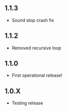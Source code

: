 <!-- https://developers.home-assistant.io/docs/add-ons/presentation#keeping-a-changelog -->

## 1.1.3
- Sound stop crash fix

## 1.1.2
- Removed recursive loop

## 1.1.0
- First operational release!

## 1.0.X
- Testing release
